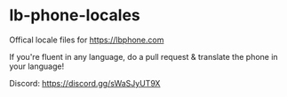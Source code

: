 # lb-phone-locales
Offical locale files for https://lbphone.com

If you're fluent in any language, do a pull request & translate the phone in your language!

Discord: https://discord.gg/sWaSJyUT9X
